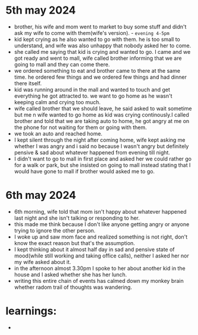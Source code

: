 # 5th may 2024

- brother, his wife and mom went to market to buy some stuff and didn't ask my wife to come with them(wife's version). - `evening 4-5pm`
- kid kept crying as he also wanted to go with them. he is too small to understand, and wife was also unhappy that nobody asked her to come.
- she called me saying that kid is crying and wanted to go. I came and we got ready and went to mall, wife called brother informing that we are going to mall and they can come there.
- we ordered something to eat and brother came to there at the same time. he ordered few things and we ordered few things and had dinner there itself.
- kid was running around in the mall and wanted to touch and get everything he got attracted to. we want to go home as he wasn't keeping calm and crying too much.
- wife called brother that we should leave, he said asked to wait sometime but me n wife wanted to go home as kid was crying continously.I called brother and told that we are taking auto to home, he got angry at me on the phone for not waiting for them or going with them.
- we took an auto and reached home.
- I kept silent through the night after coming home, wife kept asking me whether I was angry and i said no because I wasn't angry but definitely pensive & sad about whatever happened from evening till night.
- I didn't want to go to mall in first place and asked her we could rather go for a walk or park, but she insisted on going to mall instead stating that I would have gone to mall if brother would asked me to go.

# 6th may 2024

- 6th morning, wife told that mom isn't happy about whatever happened last night and she isn't talking or responding to her.
- this made me think because I don't like anyone getting angry or anyone trying to ignore the other person.
- I woke up and saw mom face and realized something is not right, don't know the exact reason but that's the assumption.
- I kept thinking about it almost half day in sad and pensive state of mood(while still working and taking office calls), neither I asked her nor my wife asked about it.
- in the afternoon almost 3.30pm I spoke to her about another kid in the house and I asked whether she has her lunch.
- writing this entire chain of events has calmed down my monkey brain whether radom trail of thoughts was wandering.

# learnings:

- 
